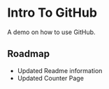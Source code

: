 # Intro To GitHub

A demo on how to use GitHub.

## Roadmap
* Updated Readme information
* Updated Counter Page
